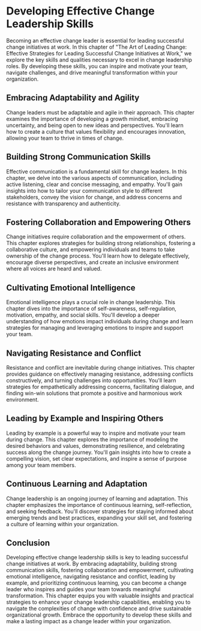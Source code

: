 Developing Effective Change Leadership Skills
========================================================

Becoming an effective change leader is essential for leading successful change initiatives at work. In this chapter of "The Art of Leading Change: Effective Strategies for Leading Successful Change Initiatives at Work," we explore the key skills and qualities necessary to excel in change leadership roles. By developing these skills, you can inspire and motivate your team, navigate challenges, and drive meaningful transformation within your organization.

Embracing Adaptability and Agility
----------------------------------

Change leaders must be adaptable and agile in their approach. This chapter examines the importance of developing a growth mindset, embracing uncertainty, and being open to new ideas and perspectives. You'll learn how to create a culture that values flexibility and encourages innovation, allowing your team to thrive in times of change.

Building Strong Communication Skills
------------------------------------

Effective communication is a fundamental skill for change leaders. In this chapter, we delve into the various aspects of communication, including active listening, clear and concise messaging, and empathy. You'll gain insights into how to tailor your communication style to different stakeholders, convey the vision for change, and address concerns and resistance with transparency and authenticity.

Fostering Collaboration and Empowering Others
---------------------------------------------

Change initiatives require collaboration and the empowerment of others. This chapter explores strategies for building strong relationships, fostering a collaborative culture, and empowering individuals and teams to take ownership of the change process. You'll learn how to delegate effectively, encourage diverse perspectives, and create an inclusive environment where all voices are heard and valued.

Cultivating Emotional Intelligence
----------------------------------

Emotional intelligence plays a crucial role in change leadership. This chapter dives into the importance of self-awareness, self-regulation, motivation, empathy, and social skills. You'll develop a deeper understanding of how emotions impact individuals during change and learn strategies for managing and leveraging emotions to inspire and support your team.

Navigating Resistance and Conflict
----------------------------------

Resistance and conflict are inevitable during change initiatives. This chapter provides guidance on effectively managing resistance, addressing conflicts constructively, and turning challenges into opportunities. You'll learn strategies for empathetically addressing concerns, facilitating dialogue, and finding win-win solutions that promote a positive and harmonious work environment.

Leading by Example and Inspiring Others
---------------------------------------

Leading by example is a powerful way to inspire and motivate your team during change. This chapter explores the importance of modeling the desired behaviors and values, demonstrating resilience, and celebrating success along the change journey. You'll gain insights into how to create a compelling vision, set clear expectations, and inspire a sense of purpose among your team members.

Continuous Learning and Adaptation
----------------------------------

Change leadership is an ongoing journey of learning and adaptation. This chapter emphasizes the importance of continuous learning, self-reflection, and seeking feedback. You'll discover strategies for staying informed about emerging trends and best practices, expanding your skill set, and fostering a culture of learning within your organization.

Conclusion
----------

Developing effective change leadership skills is key to leading successful change initiatives at work. By embracing adaptability, building strong communication skills, fostering collaboration and empowerment, cultivating emotional intelligence, navigating resistance and conflict, leading by example, and prioritizing continuous learning, you can become a change leader who inspires and guides your team towards meaningful transformation. This chapter equips you with valuable insights and practical strategies to enhance your change leadership capabilities, enabling you to navigate the complexities of change with confidence and drive sustainable organizational growth. Embrace the opportunity to develop these skills and make a lasting impact as a change leader within your organization.
